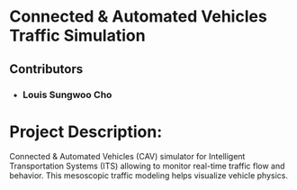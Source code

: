 # Connected & Automated Vehicles Traffic Simulation

## Contributors
- ### Louis Sungwoo Cho 

# Project Description:
Connected & Automated Vehicles (CAV) simulator for Intelligent Transportation Systems (ITS) allowing to monitor real-time traffic flow and behavior. This mesoscopic traffic modeling helps visualize vehicle physics. 

